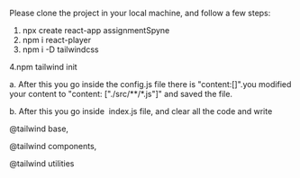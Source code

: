 Please clone the project in your local machine, and follow a few steps:
1. npx create react-app assignmentSpyne
2. npm i react-player
3. npm i -D tailwindcss

   
4.npm tailwind init

a. After this you go inside the config.js file there is "content:[]".you modified your content to "content: ["./src/**/*.js"]" and saved the file.

b. After this you go inside  index.js file, and clear all the code and write 

@tailwind base,

@tailwind components,

@tailwind utilities
